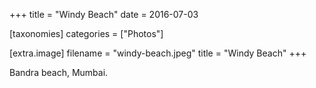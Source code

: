 +++
title = "Windy Beach"
date = 2016-07-03

[taxonomies]
categories = ["Photos"]

[extra.image]
filename = "windy-beach.jpeg"
title = "Windy Beach"
+++

Bandra beach, Mumbai.
